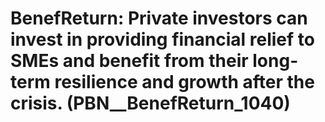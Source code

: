 # BenefReturn: __Private investors can invest in providing financial relief to SMEs and benefit from their long-term resilience and growth after the crisis.__ (PBN__BenefReturn_1040)

